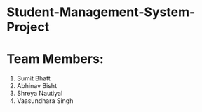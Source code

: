 # Student-Management-System-Project
# Team Members:
1. Sumit Bhatt
2. Abhinav Bisht
3. Shreya Nautiyal
4. Vaasundhara Singh 
